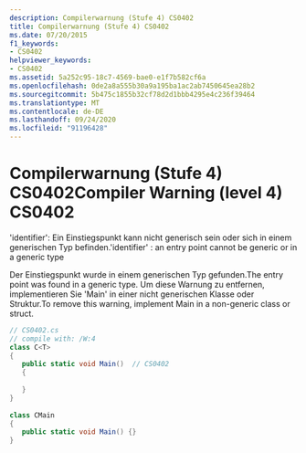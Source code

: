 ```yaml
---
description: Compilerwarnung (Stufe 4) CS0402
title: Compilerwarnung (Stufe 4) CS0402
ms.date: 07/20/2015
f1_keywords:
- CS0402
helpviewer_keywords:
- CS0402
ms.assetid: 5a252c95-18c7-4569-bae0-e1f7b582cf6a
ms.openlocfilehash: 0de2a8a555b30a9a195ba1ac2ab7450645ea28b2
ms.sourcegitcommit: 5b475c1855b32cf78d2d1bbb4295e4c236f39464
ms.translationtype: MT
ms.contentlocale: de-DE
ms.lasthandoff: 09/24/2020
ms.locfileid: "91196428"
---
```

# <a name="compiler-warning-level-4-cs0402"></a><span data-ttu-id="1f2d6-103">Compilerwarnung (Stufe 4) CS0402</span><span class="sxs-lookup"><span data-stu-id="1f2d6-103">Compiler Warning (level 4) CS0402</span></span>

<span data-ttu-id="1f2d6-104">'identifier': Ein Einstiegspunkt kann nicht generisch sein oder sich in einem generischen Typ befinden.</span><span class="sxs-lookup"><span data-stu-id="1f2d6-104">'identifier' : an entry point cannot be generic or in a generic type</span></span>  
  
 <span data-ttu-id="1f2d6-105">Der Einstiegspunkt wurde in einem generischen Typ gefunden.</span><span class="sxs-lookup"><span data-stu-id="1f2d6-105">The entry point was found in a generic type.</span></span> <span data-ttu-id="1f2d6-106">Um diese Warnung zu entfernen, implementieren Sie 'Main' in einer nicht generischen Klasse oder Struktur.</span><span class="sxs-lookup"><span data-stu-id="1f2d6-106">To remove this warning, implement Main in a non-generic class or struct.</span></span>  
  
```csharp  
// CS0402.cs  
// compile with: /W:4  
class C<T>  
{  
   public static void Main()  // CS0402  
   {  
  
   }  
}  
  
class CMain  
{  
   public static void Main() {}  
}  
```
